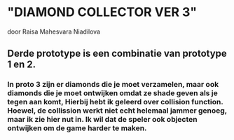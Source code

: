 <h1>"DIAMOND COLLECTOR VER 3"</h1>
<p>door Raisa Mahesvara Niadilova</p>
<h2>Derde prototype is een combinatie van prototype 1 en 2.</h2> 
<h3>In proto 3 zijn er diamonds die je moet verzamelen, maar ook diamonds die je moet ontwijken omdat ze shade geven als je tegen aan komt, Hierbij hebt ik geleerd over collision function. Hoewel, de collission werkt niet echt helemaal jammer genoeg, maar ik zie hier nut in. Ik wil dat de speler ook objecten ontwijken om de game harder te maken.</h3>